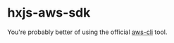 # hxjs-aws-sdk

You're probably better of using the official [aws-cli](https://aws.amazon.com/cli/) tool.
